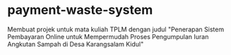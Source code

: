 # payment-waste-system
Membuat projek untuk mata kuliah TPLM dengan judul "Penerapan Sistem Pembayaran Online untuk Mempermudah Proses Pengumpulan Iuran Angkutan Sampah di Desa Karangsalam Kidul"
